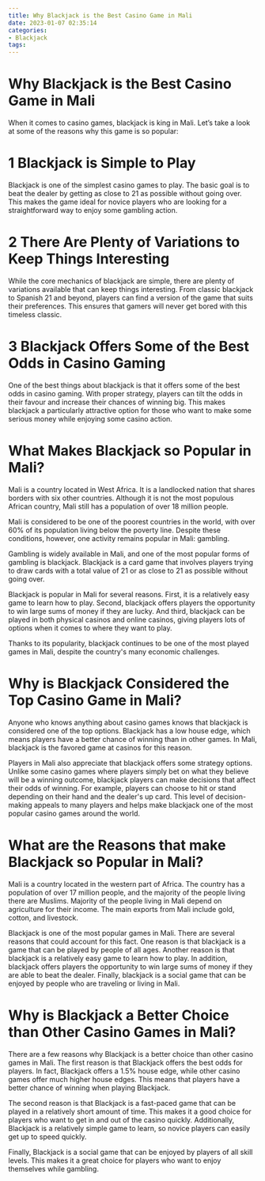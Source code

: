 ```yaml
---
title: Why Blackjack is the Best Casino Game in Mali
date: 2023-01-07 02:35:14
categories:
- Blackjack
tags:
---
```



#  Why Blackjack is the Best Casino Game in Mali

When it comes to casino games, blackjack is king in Mali. Let’s take a look at some of the reasons why this game is so popular:

# 1 Blackjack is Simple to Play

Blackjack is one of the simplest casino games to play. The basic goal is to beat the dealer by getting as close to 21 as possible without going over. This makes the game ideal for novice players who are looking for a straightforward way to enjoy some gambling action.

# 2 There Are Plenty of Variations to Keep Things Interesting

While the core mechanics of blackjack are simple, there are plenty of variations available that can keep things interesting. From classic blackjack to Spanish 21 and beyond, players can find a version of the game that suits their preferences. This ensures that gamers will never get bored with this timeless classic.

# 3 Blackjack Offers Some of the Best Odds in Casino Gaming

One of the best things about blackjack is that it offers some of the best odds in casino gaming. With proper strategy, players can tilt the odds in their favour and increase their chances of winning big. This makes blackjack a particularly attractive option for those who want to make some serious money while enjoying some casino action.

#  What Makes Blackjack so Popular in Mali?

Mali is a country located in West Africa. It is a landlocked nation that shares borders with six other countries. Although it is not the most populous African country, Mali still has a population of over 18 million people.

Mali is considered to be one of the poorest countries in the world, with over 60% of its population living below the poverty line. Despite these conditions, however, one activity remains popular in Mali: gambling.

Gambling is widely available in Mali, and one of the most popular forms of gambling is blackjack. Blackjack is a card game that involves players trying to draw cards with a total value of 21 or as close to 21 as possible without going over.

Blackjack is popular in Mali for several reasons. First, it is a relatively easy game to learn how to play. Second, blackjack offers players the opportunity to win large sums of money if they are lucky. And third, blackjack can be played in both physical casinos and online casinos, giving players lots of options when it comes to where they want to play.

Thanks to its popularity, blackjack continues to be one of the most played games in Mali, despite the country's many economic challenges.

#  Why is Blackjack Considered the Top Casino Game in Mali?

Anyone who knows anything about casino games knows that blackjack is considered one of the top options. Blackjack has a low house edge, which means players have a better chance of winning than in other games. In Mali, blackjack is the favored game at casinos for this reason.

Players in Mali also appreciate that blackjack offers some strategy options. Unlike some casino games where players simply bet on what they believe will be a winning outcome, blackjack players can make decisions that affect their odds of winning. For example, players can choose to hit or stand depending on their hand and the dealer's up card. This level of decision-making appeals to many players and helps make blackjack one of the most popular casino games around the world.

#  What are the Reasons that make Blackjack so Popular in Mali?

Mali is a country located in the western part of Africa. The country has a population of over 17 million people, and the majority of the people living there are Muslims. Majority of the people living in Mali depend on agriculture for their income. The main exports from Mali include gold, cotton, and livestock.

Blackjack is one of the most popular games in Mali. There are several reasons that could account for this fact. One reason is that blackjack is a game that can be played by people of all ages. Another reason is that blackjack is a relatively easy game to learn how to play. In addition, blackjack offers players the opportunity to win large sums of money if they are able to beat the dealer. Finally, blackjack is a social game that can be enjoyed by people who are traveling or living in Mali.

#  Why is Blackjack a Better Choice than Other Casino Games in Mali?

There are a few reasons why Blackjack is a better choice than other casino games in Mali. The first reason is that Blackjack offers the best odds for players. In fact, Blackjack offers a 1.5% house edge, while other casino games offer much higher house edges. This means that players have a better chance of winning when playing Blackjack.

The second reason is that Blackjack is a fast-paced game that can be played in a relatively short amount of time. This makes it a good choice for players who want to get in and out of the casino quickly. Additionally, Blackjack is a relatively simple game to learn, so novice players can easily get up to speed quickly.

Finally, Blackjack is a social game that can be enjoyed by players of all skill levels. This makes it a great choice for players who want to enjoy themselves while gambling.